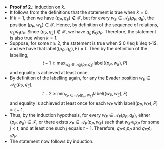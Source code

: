 - **Proof of 2.**: induction on $k$.
- It follows from the definitions that the statement is true when $k = 0$.
- If $k = 1$, then we have $(p_P, q_E) \not\in \mathcal{F}$, but for every $w_E \in \mathcal A_E(p_P, q_E)$, the position $(p_P, w_E) \in \mathcal{F}$.
Hence, by definition of the sequence of relations,
$q_E \preceq_1 p_P$.  Since $(p_P, q_E) \not\in \mathcal{F}$, we have $q_E \not\preceq_{0} p_P$. Therefore, the statement is also true when $k = 1$.
- Suppose, for some $t \geq 2$, the statement is true when $ 0 \leq k \leq t-1$, and we have that $\mathrm{label}((p_P, q_E), E) = t$.
Then by the definition of the labelling, $$t-1 \geq \max_{w_E \in \mathcal{A}_E(p_P, q_E)}  \mathrm{label}((p_P, w_E) , P)$$ and equality is achieved at least once.
- By definition of the labelling again, for any the Evader position $w_E \in \mathcal A_E(p_P, q_E)$, $$t-2 \geq \min_{x_P \in \mathcal A_P(p_P, w_E)}  \mathrm{label}((w_P, w_E) , E)$$ and equality is achieved at least once for each $w_E$ with $\mathrm{label}((p_P, w_E) , P) = t-1$.
- Thus, by the induction hypothesis, for every $w_E \in \mathcal A_E(p_P, q_E)$, either $(p_P, w_E) \in \mathcal{F}$, or there exists $x_P \in \mathcal A_P(p_P, w_E)$ such that $w_E \preceq_j x_P$ for some $j < t$, and at least one such $j$ equals $t-1$. Therefore, $q_P \preceq_{t} p_P$ and $q_E \not\preceq_{t - 1} p_P$.
- The statement now follows by induction.

